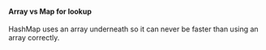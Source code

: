 #### Array vs Map for lookup

HashMap uses an array underneath so it can never be faster than using an array correctly.
